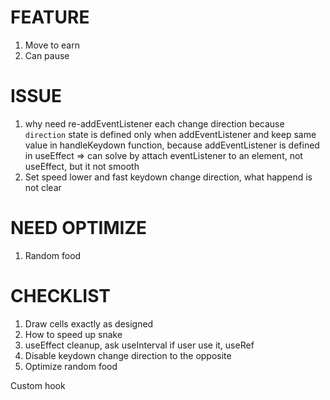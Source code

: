 # FEATURE

1. Move to earn
2. Can pause

# ISSUE

1. why need re-addEventListener each change direction
   because `direction` state is defined only when addEventListener and keep same value in handleKeydown function, because addEventListener is defined in useEffect
   => can solve by attach eventListener to an element, not useEffect, but it not smooth
2. Set speed lower and fast keydown change direction, what happend is not clear

# NEED OPTIMIZE

1. Random food

# CHECKLIST

1. Draw cells exactly as designed
2. How to speed up snake
3. useEffect cleanup, ask useInterval if user use it, useRef
4. Disable keydown change direction to the opposite
5. Optimize random food

Custom hook
